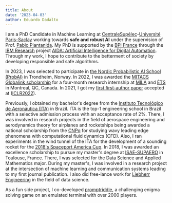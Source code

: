 ```yaml
---
title: About
date: '2023-04-03'
author: Eduardo Dadalto
---
```


I am a PhD Candidate in Machine Learning at [CentraleSupélec](https://www.centralesupelec.fr/)-[Université Paris-Saclay](https://www.universite-paris-saclay.fr/) working towards **safe and robust AI** under the supervision of Prof. [Pablo Piantanida](http://webpages.lss.supelec.fr/perso/pablo.piantanida/Welcome.html).
My PhD is supported by the [BPI France](https://www.bpifrance.com/) through the [IBM Research](https://research.ibm.com/) project [AIDA: Artificial Intelligence for Digital Automation](https://www.universite-paris-saclay.fr/en/news/artificial-intelligence-digital-automation-aida-promising-joint-public-private-project-ai).
Through my work, I hope to contribute to the betterment of society by developing responsible and safe algorithms.

In 2023, I was selected to participate in [the Nordic Probabilistic AI School (ProbAI)](https://probabilistic.ai/#about) in Trondheim, Norway.
In 2022, I was awarded the [MITACS Globalink scholarship](https://www.mitacs.ca/en/programs/globalink) for a four-month research internship at [MILA](https://mila.quebec/en/) and [ÉTS](https://www.etsmtl.ca/) in Montreal, QC, Canada.
In 2021, I got my [first first-author paper](https://arxiv.org/abs/2203.07798) accepted at ([ICLR2022](https://iclr.cc/Conferences/2022/CallForPapers)).

Previously, I obtained my bachelor's degree from the [Instituto Tecnológico de Aeronáutica (ITA)](https://ita.br/) in Brazil. ITA is the top-1 engineering school in Brazil with a selective admission process with an acceptance rate of 2%. There, I was involved in research projects in the field of aerospace engineering and aerodynamics theory for airplanes and rocketships being awarded a national scholarship from the [CNPq](https://www.gov.br/cnpq/pt-br) for studying wavy leading edge phenomena with computational fluid dynamics (CFD). Also, I ran experiments in the wind tunnel of the ITA for the development of a sounding rocket for the [2018's Spaceport America Cup](https://spaceportamericacup.com/).
In 2018, I was awarded an excellence scholarship to pursue my master's degree at [ISAE-SUPAERO](https://www.isae-supaero.fr/en/) in Toulouse, France. There, I was selected for the Data Science and Applied Mathematics major. During my master's, I was involved in a research project at the intersection of machine learning and communication systems leading to my first journal publication. I also did free-lance work for [Liebherr Engineering](https://www.liebherr.com/en/int/products/components/engineering/engineering.html) in the field of data science.

As a fun side project, I co-developed [promptriddle](https://promptriddle.com), a challenging enigma solving game on an emulated terminal with over 2000 players.
